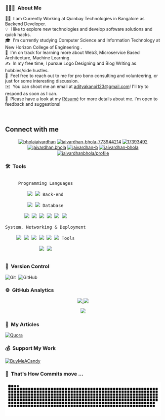 

<!-- ## 👋 &nbsp;Hey there! I'm Aditya Kanoi -->

### 👨🏻‍💻 &nbsp;About Me

👨‍💻 &nbsp;I am Currently Working at Quinbay Technologies in Bangalore as Backend Developer.\
💡 &nbsp;I like to explore new technologies and develop software solutions and quick hacks.\
🎓 &nbsp;I'm currently studying Computer Science and Information Technology at New Horizon College of Engineering .\
🌱 &nbsp;I'm on track for learning more about Web3, Microservice Based Architecture, Machine Learning.\
✍️ &nbsp;In my free time, I pursue Logo Designing and Blog Writing as hobbies/side hustles.\
💬 &nbsp;Feel free to reach out to me for pro bono consulting and volunteering, or just for some interesting discussion.\
✉️ &nbsp;You can shoot me an email at adityakanoi123@gmail.com! I'll try to respond as soon as I can.\
📄 &nbsp;Please have a look at my [Résumé](https://onedrive.live.com/?authkey=%21AKntgUe4LOwU4xA&id=2C11D5C642133C04%213605&cid=2C11D5C642133C04&parId=root&parQt=sharedby&o=OneUp) for more details about me. I'm open to feedback and suggestions!

<br>
<h2 align="left">Connect with me</h2>

<p align="center">
<a href="https://twitter.com/bholajaivardhan" target="blank"><img align="center" src="https://raw.githubusercontent.com/rahuldkjain/github-profile-readme-generator/master/src/images/icons/Social/twitter.svg" alt="bholajaivardhan" height="30" width="40" /></a>
<a href="https://linkedin.com/in/jaivardhan-bhola-773944214" target="blank"><img align="center" src="https://raw.githubusercontent.com/rahuldkjain/github-profile-readme-generator/master/src/images/icons/Social/linked-in-alt.svg" alt="jaivardhan-bhola-773944214" height="30" width="40" /></a>
<a href="https://stackoverflow.com/users/17393492" target="blank"><img align="center" src="https://raw.githubusercontent.com/rahuldkjain/github-profile-readme-generator/master/src/images/icons/Social/stack-overflow.svg" alt="17393492" height="30" width="40" /></a>
<a href="https://fb.com/jaivardhan.bhola" target="blank"><img align="center" src="https://raw.githubusercontent.com/rahuldkjain/github-profile-readme-generator/master/src/images/icons/Social/facebook.svg" alt="jaivardhan.bhola" height="30" width="40" /></a>
<a href="https://instagram.com/jaivardhan-b" target="blank"><img align="center" src="https://raw.githubusercontent.com/rahuldkjain/github-profile-readme-generator/master/src/images/icons/Social/instagram.svg" alt="jaivardhan-b" height="30" width="40" /></a>
<a href="https://www.leetcode.com/jaivardhan-bhola" target="blank"><img align="center" src="https://raw.githubusercontent.com/rahuldkjain/github-profile-readme-generator/master/src/images/icons/Social/leet-code.svg" alt="jaivardhan-bhola" height="30" width="40" /></a>
<a href="https://auth.geeksforgeeks.org/user/jaivardhanbhola/profile" target="blank"><img align="center" src="https://raw.githubusercontent.com/rahuldkjain/github-profile-readme-generator/master/src/images/icons/Social/geeks-for-geeks.svg" alt="jaivardhanbhola/profile" height="30" width="40" /></a>
    
### 🛠 &nbsp;Tools
<p style="display: inline-block;" align="center">
<kbd>
    <kbd>Programming Languages</kbd>
    <br>
    <br>
    <img width="30px" src="https://cdn.jsdelivr.net/gh/devicons/devicon/icons/csharp/csharp-plain.svg" /> 
    <img width="30px" src="https://cdn.jsdelivr.net/gh/devicons/devicon/icons/java/java-plain.svg" /> 
</kbd>

<kbd>
    <kbd>Back-end</kbd>
    <br>
    <br>
    <img width="30px" src="https://cdn.jsdelivr.net/gh/devicons/devicon/icons/dotnetcore/dotnetcore-original.svg" />
    <img width="30px" src="https://cdn.jsdelivr.net/gh/devicons/devicon/icons/spring/spring-original.svg" />
</kbd>

<kbd>
    <kbd>Database</kbd>
    <br>
    <br>
    <img width="30px" src="https://cdn.jsdelivr.net/gh/devicons/devicon/icons/mysql/mysql-plain.svg" />
    <img width="30px" src="https://cdn.jsdelivr.net/gh/devicons/devicon/icons/sqlite/sqlite-plain.svg" />
    <img width="30px" src="https://cdn.jsdelivr.net/gh/devicons/devicon/icons/postgresql/postgresql-plain.svg" />
    <img width="30px" src="https://cdn.jsdelivr.net/gh/devicons/devicon/icons/mariadb/mariadb-plain.svg" />
    <img width="30px" src="https://cdn.jsdelivr.net/gh/devicons/devicon/icons/cassandra/cassandra-plain.svg" />
    <img width="30px" src="https://cdn.jsdelivr.net/gh/devicons/devicon/icons/mongodb/mongodb-plain.svg" />
</kbd>


  <br>
  <br>
  
<kbd>
    <kbd>System, Networking & Deployment</kbd>
    <br>
    <br>
    <img width="30px" src="https://cdn.jsdelivr.net/gh/devicons/devicon/icons/azure/azure-plain.svg" />
    <img width="30px" src="https://cdn.jsdelivr.net/gh/devicons/devicon/icons/git/git-plain.svg" />
    <img width="30px" src="https://cdn.jsdelivr.net/gh/devicons/devicon/icons/docker/docker-plain.svg" />
    <img width="30px" src="https://cdn.jsdelivr.net/gh/devicons/devicon/icons/amazonwebservices/amazonwebservices-original-wordmark.svg" />
    <img width="30px" src="https://cdn.jsdelivr.net/gh/devicons/devicon/icons/linux/linux-original.svg" />
    <img width="30px" src="https://cdn.jsdelivr.net/gh/devicons/devicon/icons/archlinux/archlinux-original.svg" />
</kbd>


  <kbd>
    <kbd>Tools</kbd>
    <br>
    <br>
    <img width="30px" src="https://cdn.jsdelivr.net/gh/devicons/devicon/icons/intellij/intellij-original.svg" />
    <img width="30px" src="https://cdn.jsdelivr.net/gh/devicons/devicon/icons/visualstudio/visualstudio-plain.svg" />
</kbd>

</p>


### 🧰 &nbsp;Version Control 

![Git](https://img.shields.io/badge/git-%23F05033.svg?style=for-the-badge&logo=git&logoColor=white)&nbsp;
![GitHub](https://img.shields.io/badge/github-%23121011.svg?style=for-the-badge&logo=github&logoColor=white)&nbsp;

### ⚙️ &nbsp;GitHub Analytics

<p align="center">
  <a href="https://github.com/Adityakanoi2001">
    <img height="180em" src="https://github-readme-stats-eight-theta.vercel.app/api?username=Adityakanoi2001&show_icons=true&theme=algolia&include_all_commits=true&count_private=true"/>
  </a>
  <a href="https://github.com/Adityakanoi2001">
    <img height="180em" src="https://github-readme-stats-eight-theta.vercel.app/api/top-langs/?username=Adityakanoi2001&layout=compact&langs_count=8&theme=algolia"/>
  </a>
</p>

<p align="center">
  <img height="180em" src="https://github-readme-streak-stats.herokuapp.com/?user=AdityaKanoi2001&theme=dark&hide_border=true"/>
</p>

### 📜 &nbsp;My Articles

[![Quora](https://img.shields.io/badge/Quora-%23B92B27.svg?style=for-the-badge&logo=Quora&logoColor=white)](https://thedefenceengineer.quora.com/)

### 💰 &nbsp;Support My Work
[![BuyMeACandy](https://img.shields.io/badge/Buy%20Me%20a%20Coffee-ffdd00?style=for-the-badge&logo=buy-me-a-coffee&logoColor=black)](https://buymeacoffee.com/adityakanoi) 


### 🐍 &nbsp;That's How Commits move ...

<div align="center">
  <a href="https://github.com/Adityakanoi2001/">
  <img src="https://github.com/1999AZZAR/1999AZZAR/blob/readme/resources/img/grid-snake.svg"
       alt="snake" /></a>
</div>
